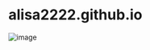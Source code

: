 # alisa2222.github.io
![image](https://user-images.githubusercontent.com/120451048/207258673-c47135da-65c5-4f77-b373-44961aad9d5f.png)

<div class="cleanslate w24tz-current-time w24tz-middle" style="display: inline-block !important; visibility: hidden !important; min-width:300px !important; min-height:145px !important;"><p><a href="//24timezones.com/%D0%9D%D0%BE%D0%B2%D0%BE%D1%81%D0%B8%D0%B1%D0%B8%D1%80%D1%81%D0%BA/%D0%B2%D1%80%D0%B5%D0%BC%D1%8F" style="text-decoration: none" class="clock24" id="tz24-1670919233-c1375-eyJob3VydHlwZSI6IjI0Iiwic2hvd2RhdGUiOiIxIiwic2hvd3NlY29uZHMiOiIxIiwiY29udGFpbmVyX2lkIjoiY2xvY2tfYmxvY2tfY2I2Mzk4MzQ0MTBhMmUzIiwidHlwZSI6ImRiIiwibGFuZyI6InJ1In0=" title="который час Новосибирск" target="_blank" rel="nofollow">Томск</a></p><div id="clock_block_cb639834410a2e3"></div></div>
<script type="text/javascript" src="//w.24timezones.com/l.js" async></script>
